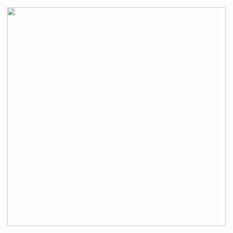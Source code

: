 
<div align="right">
  <img height="500" src="https://i.giphy.com/media/v1.Y2lkPTc5MGI3NjExNXlodjltemU1ZTV1eGRycnFuZHY3bGhnOTM2OHYxYzEyMnc2OGd6ZCZlcD12MV9pbnRlcm5hbF9naWZfYnlfaWQmY3Q9Zw/3o8dp1ZYQ4qFrWxW6I/giphy.gif"  />
</div>
